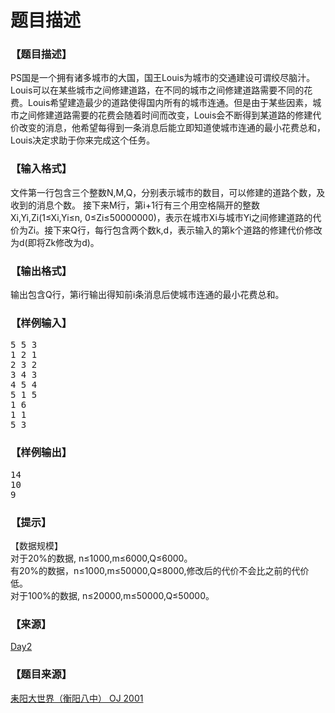 # 题目描述


<h3>
【题目描述】
</h3>
<div class="content">
PS国是一个拥有诸多城市的大国，国王Louis为城市的交通建设可谓绞尽脑汁。Louis可以在某些城市之间修建道路，在不同的城市之间修建道路需要不同的花费。Louis希望建造最少的道路使得国内所有的城市连通。但是由于某些因素，城市之间修建道路需要的花费会随着时间而改变，Louis会不断得到某道路的修建代价改变的消息，他希望每得到一条消息后能立即知道使城市连通的最小花费总和， Louis决定求助于你来完成这个任务。
</div>
<h3>
【输入格式】
</h3>
<div class="content">
文件第一行包含三个整数N,M,Q，分别表示城市的数目，可以修建的道路个数，及收到的消息个数。  接下来M行，第i+1行有三个用空格隔开的整数Xi,Yi,Zi(1≤Xi,Yi≤n, 0≤Zi≤50000000)，表示在城市Xi与城市Yi之间修建道路的代价为Zi。接下来Q行，每行包含两个数k,d，表示输入的第k个道路的修建代价修改为d(即将Zk修改为d)。
</div>
<h3>
【输出格式】
</h3>
<div class="content">
输出包含Q行，第i行输出得知前i条消息后使城市连通的最小花费总和。
</div>
<h3>
【样例输入】
</h3>
<pre>5 5 3
1 2 1
2 3 2
3 4 3
4 5 4
5 1 5
1 6
1 1
5 3
</pre>
<h3>
【样例输出】
</h3>
<pre>14
10
9
</pre>
<h3>
【提示】
</h3>
<div class="content">
<p>
【数据规模】<br/>
对于20%的数据, n≤1000,m≤6000,Q≤6000。<br/>
有20%的数据，n≤1000,m≤50000,Q≤8000,修改后的代价不会比之前的代价低。<br/>
对于100%的数据, n≤20000,m≤50000,Q≤50000。
</p>
</div>
<h3>
【来源】
</h3>
<div class="content">
<p>
<a href="problemset.php?search=Day2">Day2</a> 
</p>
</div>
<h3>
【题目来源】
</h3>
<a href="http://www.lydsy.com/JudgeOnline/problem.php?id=2001">耒阳大世界（衡阳八中） OJ 2001</a>

